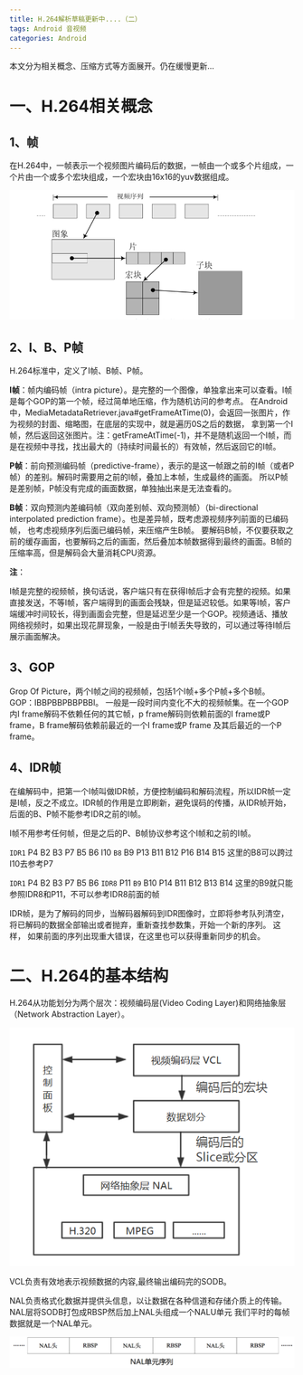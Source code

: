 ```yaml
---
title: H.264解析草稿更新中....（二）
tags: Android 音视频
categories: Android
---
```


本文分为相关概念、压缩方式等方面展开。仍在缓慢更新...

# 一、H.264相关概念

## 1、帧
在H.264中，一帧表示一个视频图片编码后的数据，一帧由一个或多个片组成，一个片由一个或多个宏块组成，一个宏块由16x16的yuv数据组成。

![帧-片-宏块](https://raw.githubusercontent.com/FrankdeBoers/blog/master/static/img/%E5%B8%A7-%E7%89%87-%E5%AE%8F%E5%9D%97.png)

## 2、I、B、P帧
H.264标准中，定义了I帧、B帧、P帧。

**I帧**：帧内编码帧（intra picture）。是完整的一个图像，单独拿出来可以查看。I帧是每个GOP的第一个帧，经过简单地压缩，作为随机访问的参考点。
在Android中，MediaMetadataRetriever.java#getFrameAtTime(0)，会返回一张图片，作为视频的封面、缩略图，在底层的实现中，就是遍历0S之后的数据，
拿到第一个I帧，然后返回这张图片。注：getFrameAtTime(-1)，并不是随机返回一个I帧，而是在视频中寻找，找出最大的（持续时间最长的）有效帧，然后返回它的I帧。

**P帧**：前向预测编码帧（predictive-frame），表示的是这一帧跟之前的I帧（或者P帧）的差别。解码时需要用之前的I帧，叠加上本帧，生成最终的画面。
所以P帧是差别帧，P帧没有完成的画面数据，单独抽出来是无法查看的。

**B帧**：双向预测内差编码帧（双向差别帧、双向预测帧）（bi-directional interpolated prediction frame）。也是差异帧，既考虑源视频序列前面的已编码帧，
也考虑视频序列后面已编码帧，来压缩产生B帧。  要解码B帧，不仅要获取之前的缓存画面，也要解码之后的画面，然后叠加本帧数据得到最终的画面。B帧的压缩率高，但是解码会大量消耗CPU资源。

**注**：

I帧是完整的视频帧，换句话说，客户端只有在获得I帧后才会有完整的视频。如果直接发送，不等I帧，客户端得到的画面会残缺，但是延迟较低。如果等I帧，客户端缓冲时间较长，得到画面会完整，但是延迟至少是一个GOP。视频通话、播放网络视频时，如果出现花屏现象，一般是由于I帧丢失导致的，可以通过等待I帧后展示画面解决。

## 3、GOP
Grop Of Picture，两个I帧之间的视频帧，包括1个I帧+多个P帧+多个B帧。GOP：IBBPBBPBBPBBI。  一般是一段时间内变化不大的视频帧集。在一个GOP内I frame解码不依赖任何的其它帧，p frame解码则依赖前面的I frame或P frame，B frame解码依赖前最近的一个I frame或P frame 及其后最近的一个P frame。

## 4、IDR帧
在编解码中，把第一个I帧叫做IDR帧，方便控制编码和解码流程，所以IDR帧一定是I帧，反之不成立。IDR帧的作用是立即刷新，避免误码的传播，从IDR帧开始，后面的B、P帧不能参考IDR之前的I帧。

I帧不用参考任何帧，但是之后的P、B帧协议参考这个I帧和之前的I帧。

`IDR1` P4 B2 B3 P7 B5 B6 I10 `B8` B9 P13 B11 B12 P16 B14 B15   这里的B8可以跨过I10去参考P7

`IDR1` P4 B2 B3 P7 B5 B6 `IDR8` P11 `B9` B10 P14 B11 B12 B13 B14  这里的B9就只能参照IDR8和P11，不可以参考IDR8前面的帧

IDR帧，是为了解码的同步，当解码器解码到IDR图像时，立即将参考队列清空，将已解码的数据全部输出或者抛弃，重新查找参数集，开始一个新的序列。 这样，
如果前面的序列出现重大错误，在这里也可以获得重新同步的机会。


# 二、H.264的基本结构

H.264从功能划分为两个层次：视频编码层(Video Coding Layer)和网络抽象层（Network Abstraction Layer）。

![H264结构](https://raw.githubusercontent.com/FrankdeBoers/blog/master/static/img/H264%E7%BB%93%E6%9E%84.png)

VCL负责有效地表示视频数据的内容,最终输出编码完的SODB。

NAL负责格式化数据并提供头信息，以让数据在各种信道和存储介质上的传输。NAL层将SODB打包成RBSP然后加上NAL头组成一个NALU单元  我们平时的每帧数据就是一个NAL单元。

![NAL单元序列](https://raw.githubusercontent.com/FrankdeBoers/blog/master/static/img/NAL%E5%8D%95%E5%85%83%E5%BA%8F%E5%88%97.png)

